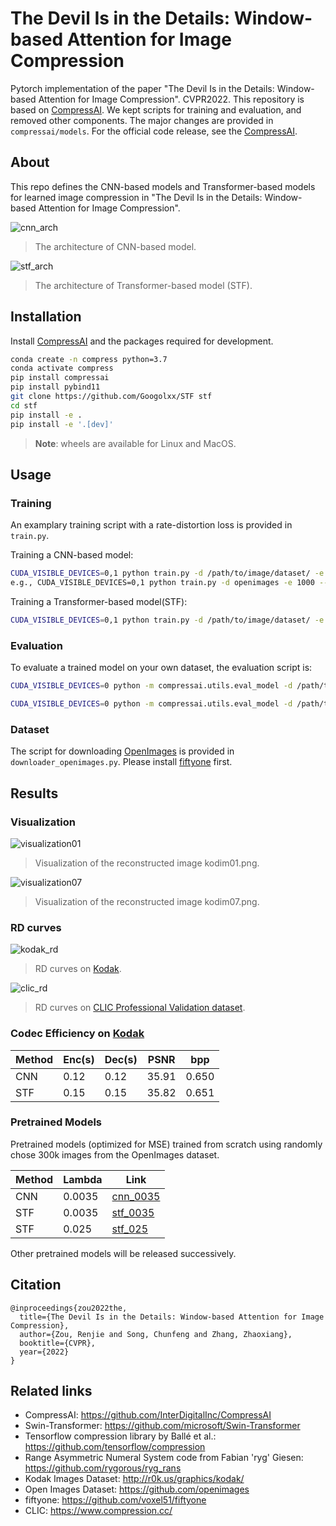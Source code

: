 # The Devil Is in the Details: Window-based Attention for Image Compression
Pytorch implementation of the paper "The Devil Is in the Details: Window-based Attention for Image Compression". CVPR2022.
This repository is based on [CompressAI](https://github.com/InterDigitalInc/CompressAI). We kept scripts for training and evaluation, and removed other components. The major changes are provided in `compressai/models`. For the official code release, see the [CompressAI](https://github.com/InterDigitalInc/CompressAI).

## About
This repo defines the CNN-based models and Transformer-based models for learned image compression in "The Devil Is in the Details: Window-based Attention for Image Compression".


![cnn_arch](https://github.com/Googolxx/STF/blob/main/assets/cnn_arch.png)
>  The architecture of CNN-based model.

![stf_arch](https://github.com/Googolxx/STF/blob/main/assets/stf_arch.png)
>  The architecture of Transformer-based model (STF).


## Installation

Install [CompressAI](https://github.com/InterDigitalInc/CompressAI) and the packages required for development.
```bash
conda create -n compress python=3.7
conda activate compress
pip install compressai
pip install pybind11
git clone https://github.com/Googolxx/STF stf
cd stf
pip install -e .
pip install -e '.[dev]'
```

> **Note**: wheels are available for Linux and MacOS.

## Usage

### Training
An examplary training script with a rate-distortion loss is provided in
`train.py`. 

Training a CNN-based model:
```bash
CUDA_VISIBLE_DEVICES=0,1 python train.py -d /path/to/image/dataset/ -e 1000 --batch-size 16 --save --save_path /path/to/save/ -m cnn --cuda --lambda 0.0035
e.g., CUDA_VISIBLE_DEVICES=0,1 python train.py -d openimages -e 1000 --batch-size 16 --save --save_path ckpt/cnn_0035.pth.tar -m cnn --cuda --lambda 0.0035
```
Training a Transformer-based model(STF):
```bash
CUDA_VISIBLE_DEVICES=0,1 python train.py -d /path/to/image/dataset/ -e 1000 --batch-size 16 --save --save_path /path/to/save/ -m stf --cuda --lambda 0.0035
```


### Evaluation

To evaluate a trained model on your own dataset, the evaluation script is:

```bash
CUDA_VISIBLE_DEVICES=0 python -m compressai.utils.eval_model -d /path/to/image/folder/ -r /path/to/reconstruction/folder/ -a stf -p /path/to/checkpoint/ --cuda
```
```bash
CUDA_VISIBLE_DEVICES=0 python -m compressai.utils.eval_model -d /path/to/image/folder/ -r /path/to/reconstruction/folder/ -a cnn -p /path/to/checkpoint/ --cuda
```


### Dataset
The script for downloading [OpenImages](https://github.com/openimages) is provided in `downloader_openimages.py`. Please install [fiftyone](https://github.com/voxel51/fiftyone) first.

## Results

### Visualization

![visualization01](https://github.com/Googolxx/STF/blob/main/assets/detail_01.png)
>  Visualization of the reconstructed image kodim01.png.

![visualization07](https://github.com/Googolxx/STF/blob/main/assets/detail_07.png)
>  Visualization of the reconstructed image kodim07.png.
>
### RD curves

![kodak_rd](https://github.com/Googolxx/STF/blob/main/assets/kodak_rd.png)
>  RD curves on [Kodak](http://r0k.us/graphics/kodak/).

![clic_rd](https://github.com/Googolxx/STF/blob/main/assets/clic_rd.png)
>  RD curves on [CLIC Professional Validation dataset](https://www.compression.cc/).

### Codec Efficiency on [Kodak](http://r0k.us/graphics/kodak/)
| Method | Enc(s) | Dec(s) | PSNR | bpp |
| ------------ | ------ | ------ | ------ | ------ |
| CNN | 0.12 | 0.12 | 35.91 | 0.650 |
| STF | 0.15 | 0.15 | 35.82 | 0.651 |

### Pretrained Models
Pretrained models (optimized for MSE) trained from scratch using randomly chose 300k images from the OpenImages dataset.

| Method | Lambda | Link |
| ---- | ------ | ------ |
| CNN | 0.0035 | [cnn_0035](https://drive.google.com/file/d/1VUV6_Ws-3X6VZDKkfOVPQel8nr7ecut9/view?usp=sharing) |
| STF | 0.0035 | [stf_0035](https://drive.google.com/file/d/1OFzZoEaofNgsimBuOPHtgOJiGsR_RS-M/view?usp=sharing) |
| STF | 0.025 | [stf_025](https://drive.google.com/file/d/1rsYgEYuqSYBIA4rfvAjXtVSrjXOzkJlB/view?usp=sharing) |

Other pretrained models will be released successively.
## Citation
```
@inproceedings{zou2022the,
  title={The Devil Is in the Details: Window-based Attention for Image Compression},
  author={Zou, Renjie and Song, Chunfeng and Zhang, Zhaoxiang},
  booktitle={CVPR},
  year={2022}
}
```

## Related links
 * CompressAI: https://github.com/InterDigitalInc/CompressAI
 * Swin-Transformer: https://github.com/microsoft/Swin-Transformer
 * Tensorflow compression library by Ballé et al.: https://github.com/tensorflow/compression
 * Range Asymmetric Numeral System code from Fabian 'ryg' Giesen: https://github.com/rygorous/ryg_rans
 * Kodak Images Dataset: http://r0k.us/graphics/kodak/
 * Open Images Dataset: https://github.com/openimages
 * fiftyone: https://github.com/voxel51/fiftyone
 * CLIC: https://www.compression.cc/


